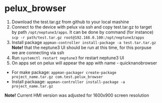 # pelux_browser


   1. Download the test.tar.gz  from github to your local mashine
   2. Connect to the device with pelux via ssh and copy test.tar.gz to target by path ```/opt/neptune3/apps```. It can be done by command       (for instance) ```scp -r path/test.tar.gz root@192.168.0.100:/opt/neptune3/apps```
   3. Install package ```appman-controller install-package -a test.tar.tar.gz```
**Note!** that the neptune3 UI should be run at this time, for this porpuse we are connecting via ssh
   3. Run ```systemctl restart neptune3``` for restart neptune3 UI
   4. On apps set on pelux will appear the app with name - quicknanobrowser

 - For make package: ```appman-packager create-package project_name.tar.gz com.test.pelux_browser```
 - Install packaage: ```appman-controller install-package -a project_name.tar.gz```

**Note!** Current HMI version was adjusted for 1600x900 screen resolution
